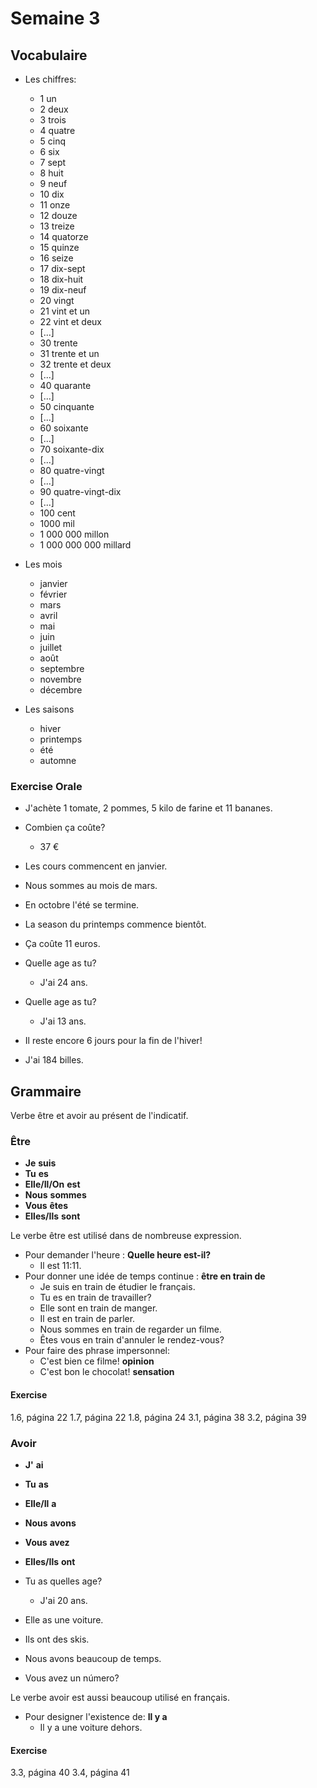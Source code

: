 

# Semaine 3

## Vocabulaire


* Les chiffres:
  * 1 un
  * 2 deux
  * 3 trois
  * 4 quatre
  * 5 cinq
  * 6 six
  * 7 sept
  * 8 huit
  * 9 neuf
  * 10 dix
  * 11 onze
  * 12 douze
  * 13 treize
  * 14 quatorze
  * 15 quinze
  * 16 seize
  * 17 dix-sept
  * 18 dix-huit
  * 19 dix-neuf
  * 20 vingt
  * 21 vint et un
  * 22 vint et deux
  * [...]
  * 30 trente
  * 31 trente et un
  * 32 trente et deux
  * [...]
  * 40 quarante
  * [...]
  * 50 cinquante
  * [...]
  * 60 soixante
  * [...]
  * 70 soixante-dix
  * [...]
  * 80 quatre-vingt
  * [...]
  * 90 quatre-vingt-dix
  * [...]
  * 100 cent
  * 1000 mil
  * 1 000 000 millon
  * 1 000 000 000 millard

* Les mois
  * janvier
  * février
  * mars
  * avril 
  * mai
  * juin
  * juillet
  * août
  * septembre
  * novembre
  * décembre

* Les saisons
  * hiver
  * printemps
  * été
  * automne

### Exercise Orale

- J'achète 1 tomate, 2 pommes, 5 kilo de farine et 11 bananes.

- Combien ça coûte?
  - 37 €

- Les cours commencent en janvier.

- Nous sommes au mois de mars.

- En octobre l'été se termine.

- La season du printemps commence bientôt.

- Ça coûte 11 euros.

- Quelle age as tu?
  - J'ai 24 ans.

- Quelle age as tu?
  - J'ai 13 ans.

- Il reste encore 6 jours pour la fin de l'hiver!

- J'ai 184 billes.

## Grammaire

Verbe être et avoir au présent de l'indicatif.

### Être

* **Je** **suis**
* **Tu** **es**
* **Elle/Il/On** **est**
* **Nous** **sommes**
* **Vous** **êtes**
* **Elles/Ils** **sont**

Le verbe être est utilisé dans de nombreuse expression.

* Pour demander l'heure : **Quelle heure est-il?** 
  * Il est 11:11.
* Pour donner une idée de temps continue : **être en train de**
  * Je suis en train de étudier le français.
  * Tu es en train de travailler?
  * Elle sont en train de manger.
  * Il est en train de parler.
  * Nous sommes en train de regarder un filme.
  * Êtes vous en train d'annuler le rendez-vous?
* Pour faire des phrase impersonnel:
  * C'est bien ce filme! **opinion**
  * C'est bon le chocolat! **sensation**


#### Exercise

1.6, página 22
1.7, página 22
1.8, página 24
3.1, página 38
3.2, página 39


### Avoir

* **J'** **ai**
* **Tu** **as**
* **Elle/Il** **a**
* **Nous** **avons**
* **Vous** **avez**
* **Elles/Ils** **ont**

* Tu as quelles age?
  * J'ai 20 ans.

* Elle as une voiture.

* Ils ont des skis.

* Nous avons beaucoup de temps.

* Vous avez un número?

Le verbe avoir est aussi beaucoup utilisé en français.

* Pour designer l'existence de: **Il y a**
  * Il y a une voiture dehors.

#### Exercise

3.3, página 40
3.4, página 41
